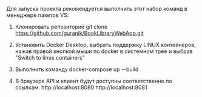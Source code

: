 Для запуска проекта рекомендуется выполнить этот набор команд в менеджере пакетов VS:

1. Клонировать репозиторий
git clone https://github.com/guranik/BookLibraryWebApp.git

2. Установить Docker Desktop, выбрать поддержку LINUX контейнеров, нажав правой кнопкой мыши по docker в системном трее и
выбрав "Switch to linux containers"

3. Выполнить команду
docker-compose up --build

4. В браузере API и клиент будут доступны соответственно по ссылкам:
http://localhost:8080
http://localhost:8081
